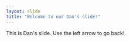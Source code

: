 ```yaml
---
layout: slide
title: "Welcome to our Dan's slide!"
---
```

This is Dan's slide.
Use the left arrow to go  back!
